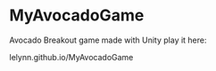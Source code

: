 # MyAvocadoGame
Avocado Breakout game made with Unity
play it here: 

lelynn.github.io/MyAvocadoGame
